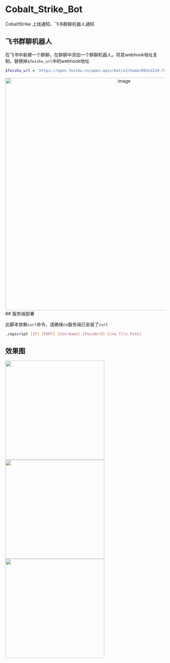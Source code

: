 # Cobalt_Strike_Bot
CobaltStrike 上线通知，飞书群聊机器人通知

## 飞书群聊机器人
在飞书中新建一个群聊，在群聊中添加一个群聊机器人。将其webhook地址复制，替换掉`$feishu_url`中的webhook地址
```bash
$feishu_url = 'https://open.feishu.cn/open-apis/bot/v2/hook/092e2219-726f-4202-876a-cc6ac8641490';
```
<center>
<img width="735" alt="image" src="https://user-images.githubusercontent.com/21257485/172523390-4bad37c6-7a31-4fe4-b2fe-a7bb5194cffc.png">
</center>
## 服务端部署

此脚本依赖`curl`命令，请确保cs服务端已安装了`curl`
```bash
./agscript [IP] [PORT] [UserName] [PassWord] [cna_file_Path]
```
## 效果图

<img src="https://user-images.githubusercontent.com/21257485/172524624-fe29121b-eb5b-48b9-a902-06f56e6a53ed.png" width="313" ><img src="https://user-images.githubusercontent.com/21257485/172755780-99c48e8b-4133-4c4c-9b8e-578fc921cc8f.png" width="313"><img src="https://user-images.githubusercontent.com/21257485/172755761-0935e9dd-e07b-47f8-ad11-f34824b63eb7.png" width="313" >

